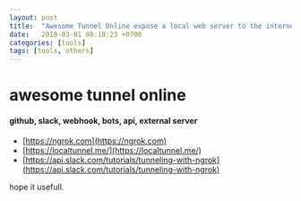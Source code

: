 ```yaml
---
layout: post
title:  "Awesome Tunnel Online expose a local web server to the internet"
date:   2018-03-01 00:18:23 +0700
categories: [tools]
tags: [tools, others]
---
```


# awesome tunnel online
#### github, slack, webhook, bots, api, external server

 - [https://ngrok.com](https://ngrok.com)
 - [https://localtunnel.me/](https://localtunnel.me/)
 - [https://api.slack.com/tutorials/tunneling-with-ngrok](https://api.slack.com/tutorials/tunneling-with-ngrok)

hope it usefull.